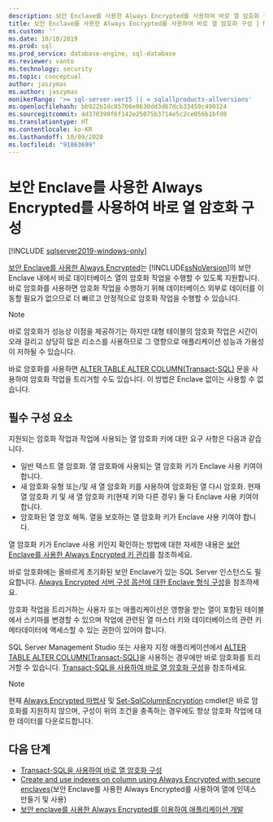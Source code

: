 ```yaml
---
description: 보안 Enclave를 사용한 Always Encrypted를 사용하여 바로 열 암호화 구성
title: 보안 Enclave를 사용한 Always Encrypted를 사용하여 바로 열 암호화 구성 | Microsoft Docs
ms.custom: ''
ms.date: 10/10/2019
ms.prod: sql
ms.prod_service: database-engine, sql-database
ms.reviewer: vanto
ms.technology: security
ms.topic: conceptual
author: jaszymas
ms.author: jaszymas
monikerRange: '>= sql-server-ver15 || = sqlallproducts-allversions'
ms.openlocfilehash: bb922b1dc85706e0630dd3d67dcb33459c490124
ms.sourcegitcommit: 4d370399f6f142e25075b3714e5c2ce056b1bfd0
ms.translationtype: HT
ms.contentlocale: ko-KR
ms.lasthandoff: 10/09/2020
ms.locfileid: "91863699"
---
```

# <a name="configure-column-encryption-in-place-using-always-encrypted-with-secure-enclaves"></a>보안 Enclave를 사용한 Always Encrypted를 사용하여 바로 열 암호화 구성 
[!INCLUDE [sqlserver2019-windows-only](../../../includes/applies-to-version/sqlserver2019-windows-only.md)]

[보안 Enclave를 사용한 Always Encrypted](always-encrypted-enclaves.md)는 [!INCLUDE[ssNoVersion](../../../includes/ssnoversion-md.md)]의 보안 Enclave 내에서 바로 데이터베이스 열의 암호화 작업을 수행할 수 있도록 지원합니다. 바로 암호화를 사용하면 암호화 작업을 수행하기 위해 데이터베이스 외부로 데이터를 이동할 필요가 없으므로 더 빠르고 안정적으로 암호화 작업을 수행할 수 있습니다. 

> [!NOTE]
> 바로 암호화가 성능상 이점을 제공하기는 하지만 대형 테이블의 암호화 작업은 시간이 오래 걸리고 상당히 많은 리소스를 사용하므로 그 영향으로 애플리케이션 성능과 가용성이 저하될 수 있습니다.

바로 암호화를 사용하면 [ALTER TABLE ALTER COLUMN(Transact-SQL)](../../../t-sql/statements/alter-table-transact-sql.md) 문을 사용하여 암호화 작업을 트리거할 수도 있습니다. 이 방법은 Enclave 없이는 사용할 수 없습니다.

## <a name="prerequisites"></a>필수 구성 요소
지원되는 암호화 작업과 작업에 사용되는 열 암호화 키에 대한 요구 사항은 다음과 같습니다.
- 일반 텍스트 열 암호화. 열 암호화에 사용되는 열 암호화 키가 Enclave 사용 키여야 합니다.
- 새 암호화 유형 또는/및 새 열 암호화 키를 사용하여 암호화된 열 다시 암호화. 현재 열 암호화 키 및 새 열 암호화 키(현재 키와 다른 경우) 둘 다 Enclave 사용 키여야 합니다.
- 암호화된 열 암호 해독. 열을 보호하는 열 암호화 키가 Enclave 사용 키여야 합니다.

열 암호화 키가 Enclave 사용 키인지 확인하는 방법에 대한 자세한 내용은 [보안 Enclave를 사용한 Always Encrypted 키 관리](always-encrypted-enclaves-manage-keys.md)를 참조하세요.

바로 암호화에는 올바르게 초기화된 보안 Enclave가 있는 SQL Server 인스턴스도 필요합니다. [Always Encrypted 서버 구성 옵션에 대한 Enclave 형식 구성](../../../database-engine/configure-windows/configure-column-encryption-enclave-type.md)을 참조하세요.

암호화 작업을 트리거하는 사용자 또는 애플리케이션은 영향을 받는 열이 포함된 테이블에서 스키마를 변경할 수 있으며 작업에 관련된 열 마스터 키와 데이터베이스의 관련 키 메타데이터에 액세스할 수 있는 권한이 있어야 합니다.

SQL Server Management Studio 또는 사용자 지정 애플리케이션에서 [ALTER TABLE ALTER COLUMN(Transact-SQL)](../../../t-sql/statements/alter-table-transact-sql.md)을 사용하는 경우에만 바로 암호화를 트리거할 수 있습니다. [Transact-SQL을 사용하여 바로 열 암호화 구성](always-encrypted-enclaves-configure-encryption-tsql.md)을 참조하세요.

> [!NOTE]
> 현재 [Always Encrypted 마법사](always-encrypted-wizard.md) 및 [Set-SqlColumnEncryption](/powershell/module/sqlserver/set-sqlcolumnencryption) cmdlet은 바로 암호화를 지원하지 않으며, 구성이 위의 조건을 충족하는 경우에도 항상 암호화 작업에 대한 데이터를 다운로드합니다. 

## <a name="next-steps"></a>다음 단계
- [Transact-SQL을 사용하여 바로 열 암호화 구성](always-encrypted-enclaves-configure-encryption-tsql.md)
- [Create and use indexes on column using Always Encrypted with secure enclaves](always-encrypted-enclaves-create-use-indexes.md)(보안 Enclave를 사용한 Always Encrypted를 사용하여 열에 인덱스 만들기 및 사용)
- [보안 enclave를 사용한 Always Encrypted를 이용하여 애플리케이션 개발](always-encrypted-enclaves-client-development.md)